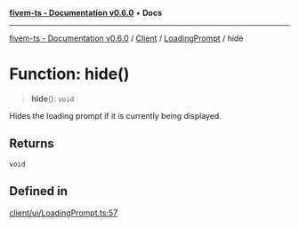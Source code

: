 [**fivem-ts - Documentation v0.6.0**](../../../../../README.md) • **Docs**

***

[fivem-ts - Documentation v0.6.0](../../../../../README.md) / [Client](../../../README.md) / [LoadingPrompt](../README.md) / hide

# Function: hide()

> **hide**(): `void`

Hides the loading prompt if it is currently being displayed.

## Returns

`void`

## Defined in

[client/ui/LoadingPrompt.ts:57](https://github.com/Purpose-Dev/fivem-ts/blob/main/src/client/ui/LoadingPrompt.ts#L57)
